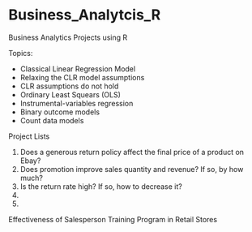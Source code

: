 # Business_Analytcis_R
Business Analytics Projects using R

Topics:
- Classical Linear Regression Model 
- Relaxing the CLR model assumptions 
- CLR assumptions do not hold
- Ordinary Least Squears (OLS)
- Instrumental-variables regression
- Binary outcome models
- Count data models

Project Lists
1. Does a generous return policy affect the final price of a product on Ebay?
2. Does promotion improve sales quantity and revenue? If so, by how much?
3. Is the return rate high? If so, how to decrease it?
4.
5. 
Effectiveness of Salesperson Training Program in Retail Stores


